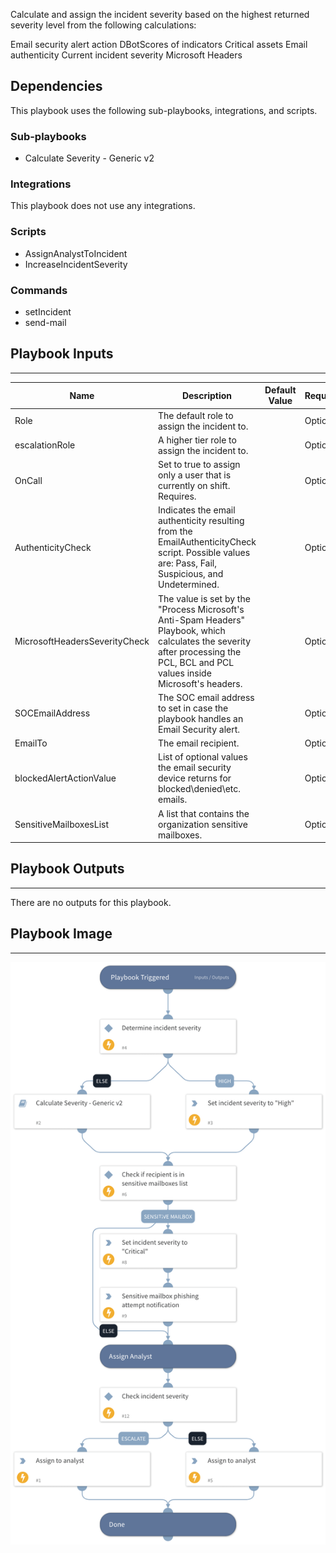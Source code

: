 Calculate and assign the incident severity based on the highest returned severity level from the following calculations:

Email security alert action
DBotScores of indicators
Critical assets
Email authenticity
Current incident severity
Microsoft Headers

## Dependencies
This playbook uses the following sub-playbooks, integrations, and scripts.

### Sub-playbooks
* Calculate Severity - Generic v2

### Integrations
This playbook does not use any integrations.

### Scripts
* AssignAnalystToIncident
* IncreaseIncidentSeverity

### Commands
* setIncident
* send-mail

## Playbook Inputs
---

| **Name** | **Description** | **Default Value** | **Required** |
| --- | --- | --- | --- |
| Role | The default role to assign the incident to. |  | Optional |
| escalationRole | A higher tier role to assign the incident to. |  | Optional |
| OnCall | Set to true to assign only a user that is currently on shift. Requires. |  | Optional |
| AuthenticityCheck | Indicates the email authenticity resulting from the EmailAuthenticityCheck script. Possible values are: Pass, Fail, Suspicious, and Undetermined. |  | Optional |
| MicrosoftHeadersSeverityCheck | The value is set by the "Process Microsoft's Anti-Spam Headers" Playbook, which calculates the severity after processing the PCL, BCL and PCL values inside Microsoft's headers. |  | Optional |
| SOCEmailAddress | The SOC email address to set in case the playbook handles an Email Security alert. |  | Optional |
| EmailTo | The email recipient. |  | Optional |
| blockedAlertActionValue | List of optional values the email security device returns for blocked\\denied\\etc. emails. |  | Optional |
| SensitiveMailboxesList | A list that contains the organization sensitive mailboxes. |  | Optional |

## Playbook Outputs
---
There are no outputs for this playbook.

## Playbook Image
---
![Phishing Alerts - Check Severity](https://raw.githubusercontent.com/demisto/content/5153dd815b5288877b560e3fdcc3d9ab28cda57e/Packs/PhishingAlerts/doc_files/Phishing_Alerts_-_Check_Severity.png)